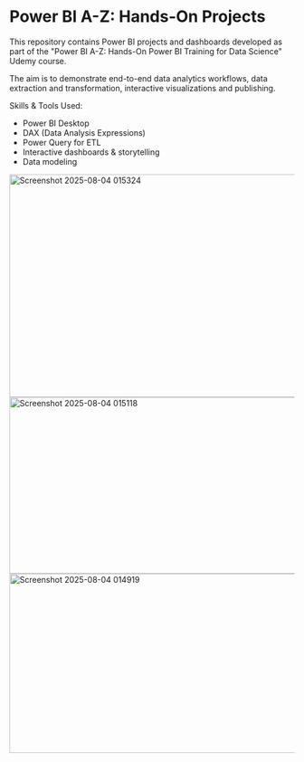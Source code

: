# Power BI A-Z: Hands-On Projects

This repository contains Power BI projects and dashboards developed as part of the 
"Power BI A-Z: Hands-On Power BI Training for Data Science" Udemy course. 

The aim is to demonstrate end-to-end data analytics workflows, data extraction and transformation, interactive visualizations and publishing.

Skills & Tools Used:
- Power BI Desktop
- DAX (Data Analysis Expressions)
- Power Query for ETL
- Interactive dashboards & storytelling
- Data modeling

<img width="706" height="394" alt="Screenshot 2025-08-04 015324" src="https://github.com/user-attachments/assets/d50da906-312d-4473-b48f-ba2d4c1ac889" />
<img width="565" height="312" alt="Screenshot 2025-08-04 015118" src="https://github.com/user-attachments/assets/bbc5adfa-5c45-4735-ad30-cfce8b848a39" />
<img width="534" height="317" alt="Screenshot 2025-08-04 014919" src="https://github.com/user-attachments/assets/b4aa61f2-8857-44e2-977d-7ee47d18591e" />
